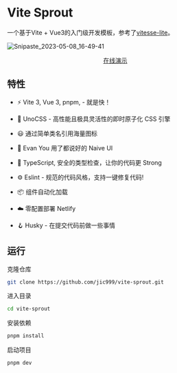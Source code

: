 # Vite Sprout

一个基于Vite + Vue3的入门级开发模板，参考了[vitesse-lite](https://github.com/antfu/vitesse-lite)。

![Snipaste_2023-05-08_16-49-41](https://static.bchend.cn/blog/Snipaste_2023-05-08_16-49-41.png)

<p align="center">
<a href="https://vite-sprout.netlify.app/">在线演示</a>
</p>

## 特性

- ⚡️ Vite 3, Vue 3, pnpm,  - 就是快！

- 🎨 UnoCSS - 高性能且极具灵活性的即时原子化 CSS 引擎

- 😃 通过简单类名引用海量图标

- 💄 Evan You 用了都说好的 Naive UI

- 🦾 TypeScript, 安全的类型检查，让你的代码更 Strong

- ⚙️ Eslint - 规范的代码风格，支持一键修复代码!

- 📦 组件自动化加载

- ☁️ 零配置部署 Netlify

- 🪝 Husky - 在提交代码前做一些事情

## 运行

克隆仓库
```bash
git clone https://github.com/jic999/vite-sprout.git
```

进入目录
```bash
cd vite-sprout
```

安装依赖
```bash
pnpm install
```

启动项目
```bash
pnpm dev
```
